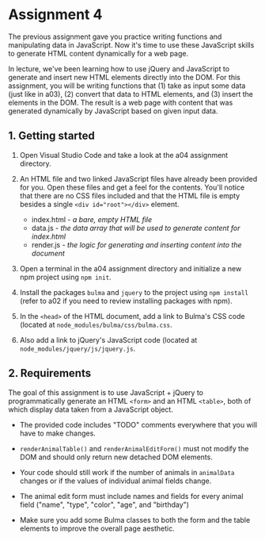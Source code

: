 # Assignment 4

The previous assignment gave you practice writing functions and manipulating data in JavaScript. Now it's time to use these JavaScript skills to generate HTML content dynamically for a web page.

In lecture, we've been learning how to use jQuery and JavaScript to generate and insert new HTML elements directly into the DOM. For this assignment, you will be writing functions that (1) take as input some data (just like in a03), (2) convert that data to HTML elements, and (3) insert the elements in the DOM. The result is a web page with content that was generated dynamically by JavaScript based on given input data.


## 1. Getting started

1. Open Visual Studio Code and take a look at the a04 assignment directory.

2. An HTML file and two linked JavaScript files have already been provided for you. Open these files and get a feel for the contents. You'll notice that there are no CSS files included and that the HTML file is empty besides a single `<div id="root"></div>` element.
	* index.html - *a bare, empty HTML file*
	* data.js - *the data array that will be used to generate content for index.html*
	* render.js - *the logic for generating and inserting content into the document*

4. Open a terminal in the a04 assignment directory and initialize a new npm project using `npm init`.

5. Install the packages `bulma` and `jquery` to the project using `npm install` (refer to a02 if you need to review installing packages with npm).

6. In the `<head>` of the HTML document, add a link to Bulma's CSS code (located at `node_modules/bulma/css/bulma.css`.

7. Also add a link to jQuery's JavaScript code (located at `node_modules/jquery/js/jquery.js`.


## 2. Requirements

The goal of this assignment is to use JavaScript + jQuery to programmatically generate an HTML `<form>` and an HTML `<table>`, both of which display data taken from a JavaScript object.

* The provided code includes "TODO" comments everywhere that you will have to make changes.

* `renderAnimalTable()` and `renderAnimalEditForm()` must not modify the DOM and should only return new detached DOM elements.

* Your code should still work if the number of animals in `animalData` changes or if the values of individual animal fields change.

* The animal edit form must include names and fields for every animal field ("name", "type", "color", "age", and "birthday")

* Make sure you add some Bulma classes to both the form and the table elements to improve the overall page aesthetic.